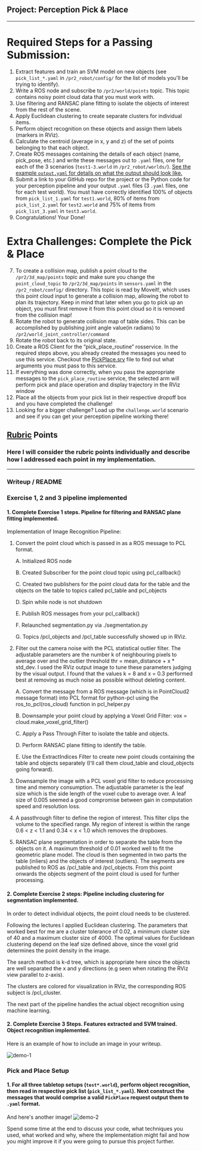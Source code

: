 ## Project: Perception Pick & Place

---

# Required Steps for a Passing Submission:
1. Extract features and train an SVM model on new objects (see `pick_list_*.yaml` in `/pr2_robot/config/` for the list of models you'll be trying to identify). 
2. Write a ROS node and subscribe to `/pr2/world/points` topic. This topic contains noisy point cloud data that you must work with.
3. Use filtering and RANSAC plane fitting to isolate the objects of interest from the rest of the scene.
4. Apply Euclidean clustering to create separate clusters for individual items.
5. Perform object recognition on these objects and assign them labels (markers in RViz).
6. Calculate the centroid (average in x, y and z) of the set of points belonging to that each object.
7. Create ROS messages containing the details of each object (name, pick_pose, etc.) and write these messages out to `.yaml` files, one for each of the 3 scenarios (`test1-3.world` in `/pr2_robot/worlds/`).  [See the example `output.yaml` for details on what the output should look like.](https://github.com/udacity/RoboND-Perception-Project/blob/master/pr2_robot/config/output.yaml)  
8. Submit a link to your GitHub repo for the project or the Python code for your perception pipeline and your output `.yaml` files (3 `.yaml` files, one for each test world).  You must have correctly identified 100% of objects from `pick_list_1.yaml` for `test1.world`, 80% of items from `pick_list_2.yaml` for `test2.world` and 75% of items from `pick_list_3.yaml` in `test3.world`.
9. Congratulations!  Your Done!

# Extra Challenges: Complete the Pick & Place
7. To create a collision map, publish a point cloud to the `/pr2/3d_map/points` topic and make sure you change the `point_cloud_topic` to `/pr2/3d_map/points` in `sensors.yaml` in the `/pr2_robot/config/` directory. This topic is read by Moveit!, which uses this point cloud input to generate a collision map, allowing the robot to plan its trajectory.  Keep in mind that later when you go to pick up an object, you must first remove it from this point cloud so it is removed from the collision map!
8. Rotate the robot to generate collision map of table sides. This can be accomplished by publishing joint angle value(in radians) to `/pr2/world_joint_controller/command`
9. Rotate the robot back to its original state.
10. Create a ROS Client for the “pick_place_routine” rosservice.  In the required steps above, you already created the messages you need to use this service. Checkout the [PickPlace.srv](https://github.com/udacity/RoboND-Perception-Project/tree/master/pr2_robot/srv) file to find out what arguments you must pass to this service.
11. If everything was done correctly, when you pass the appropriate messages to the `pick_place_routine` service, the selected arm will perform pick and place operation and display trajectory in the RViz window
12. Place all the objects from your pick list in their respective dropoff box and you have completed the challenge!
13. Looking for a bigger challenge?  Load up the `challenge.world` scenario and see if you can get your perception pipeline working there!

## [Rubric](https://review.udacity.com/#!/rubrics/1067/view) Points
### Here I will consider the rubric points individually and describe how I addressed each point in my implementation.  

---
### Writeup / README

### Exercise 1, 2 and 3 pipeline implemented
#### 1. Complete Exercise 1 steps. Pipeline for filtering and RANSAC plane fitting implemented.

Implementation of Image Recognition Pipeline:

1. Convert the point cloud which is passed in as a ROS message to PCL format.
    
    A. Initialized ROS node
    
    B. Created Subscriber for the point cloud topic using pcl_callback()
    
    C. Created two publishers for the point cloud data for the table and the objects on the table to topics called pcl_table and pcl_objects
    
    D. Spin while node is not shutdown
    
    E. Publish ROS messages from your pcl_callback()
    
    F. Relaunched segmentation.py via ./segmentation.py
    
    G. Topics /pcl_objects and /pcl_table successfully showed up in RViz.

2. Filter out the camera noise with the PCL statistical outlier filter. The adjustable parameters are the number k of neighbouring pixels to average over and the outlier threshold thr = mean_distance + x * std_dev. I used the RViz output image to tune these parameters judging by the visual output. I found that the values k = 8 and x = 0.3 performed best at removing as much noise as possible without deleting content.

    A. Convert the message from a ROS message (which is in PointCloud2 message format) into PCL format for python-pcl using the ros_to_pcl(ros_cloud) function in pcl_helper.py
    
    B. Downsample your point cloud by applying a Voxel Grid Filter: vox = cloud.make_voxel_grid_filter()
    
    C. Apply a Pass Through Filter to isolate the table and objects.
    
    D. Perform RANSAC plane fitting to identify the table.

    E. Use the ExtractIndices Filter to create new point clouds containing the table and objects separately (I'll call them cloud_table and cloud_objects going forward).

3. Downsample the image with a PCL voxel grid filter to reduce processing time and memory consumption. The adjustable parameter is the leaf size which is the side length of the voxel cube to average over. A leaf size of 0.005 seemed a good compromise between gain in computation speed and resolution loss.

4. A passthrough filter to define the region of interest. This filter clips the volume to the specified range. My region of interest is within the range 0.6 < z < 1.1 and 0.34 < x < 1.0 which removes the dropboxes.

5. RANSAC plane segmentation in order to separate the table from the objects on it. A maximum threshold of 0.01 worked well to fit the geometric plane model. The cloud is then segmented in two parts the table (inliers) and the objects of interest (outliers). The segments are published to ROS as /pcl_table and /pcl_objects. From this point onwards the objects segment of the point cloud is used for further processing.

#### 2. Complete Exercise 2 steps: Pipeline including clustering for segmentation implemented.

In order to detect individual objects, the point cloud needs to be clustered.

Following the lectures I applied Euclidean clustering. The parameters that worked best for me are a cluster tolerance of 0.02, a minimum cluster size of 40 and a maximum cluster size of 4000. The optimal values for Euclidean clustering depend on the leaf size defined above, since the voxel grid determines the point density in the image.

The search method is k-d tree, which is appropriate here since the objects are well separated the x and y directions (e.g seen when rotating the RViz view parallel to z-axis).

The clusters are colored for visualization in RViz, the corresponding ROS subject is /pcl_cluster.

The next part of the pipeline handles the actual object recognition using machine learning.

#### 2. Complete Exercise 3 Steps.  Features extracted and SVM trained.  Object recognition implemented.


Here is an example of how to include an image in your writeup.

![demo-1](https://user-images.githubusercontent.com/20687560/28748231-46b5b912-7467-11e7-8778-3095172b7b19.png)

### Pick and Place Setup

#### 1. For all three tabletop setups (`test*.world`), perform object recognition, then read in respective pick list (`pick_list_*.yaml`). Next construct the messages that would comprise a valid `PickPlace` request output them to `.yaml` format.

And here's another image! 
![demo-2](https://user-images.githubusercontent.com/20687560/28748286-9f65680e-7468-11e7-83dc-f1a32380b89c.png)

Spend some time at the end to discuss your code, what techniques you used, what worked and why, where the implementation might fail and how you might improve it if you were going to pursue this project further.  



